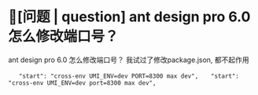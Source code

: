 # 🧐[问题 | question] ant design pro 6.0 怎么修改端口号？

ant design pro 6.0 怎么修改端口号？
我试过了修改package.json, 都不起作用

`   "start": "cross-env UMI_ENV=dev PORT=8300 max dev",`
`   "start": "cross-env UMI_ENV=dev port=8300 max dev",`
